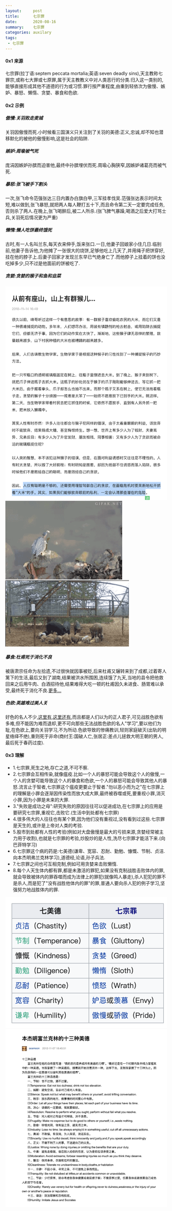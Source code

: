 ```yaml
---
layout:     post
title:      七宗罪
date:       2020-08-16
summary:    七宗罪
categories: auxilary
tags:
 - 七宗罪
---
```


#### 0x1 来源

七宗罪(拉丁语:septem peccata mortalia;英语:seven deadly sins),天主教称七罪宗,或称七大罪或七原罪,属于天主教教义中对人类恶行的分类.归入这一类别的,能够直接形成其他不道德的行为或习惯.罪行按严重程度,由重到轻依次为傲慢、嫉妒、暴怒、懒惰、贪婪、暴食和色欲.

#### 0x2 示例

##### 傲慢:关羽败走麦城

关羽因傲慢而死.小时候看三国演义只关注到了关羽的美德:正义,忠诚,却不知也潜移默化的被他的傲慢影响,这是社会的陷阱.

##### 嫉妒:周瑜被气死

庞涓因嫉妒孙膑而迫害他,最终中孙膑埋伏而死.周瑜心胸狭窄,因嫉妒诸葛亮而被气死.

##### 暴怒:张飞被手下割头

一次,张飞命令范强张达三日内置办白旗白甲,三军挂孝伐吴.范强张达表示时间太短,难以做到,张飞暴怒,就把两人每人鞭打五十下,而且命令第二天一定要完成任务,否则杀了两人.在晚上,张飞喝醉后,被二人所杀.(张飞脾气暴躁,喝酒之后爱大打骂士兵,关羽死后情况更为严重)

##### 懒惰:懒人吃饼最终饿死

古时,有一人名叫兰东,每天衣来伸手,饭来张口.一日,他妻子回娘家小住几日.临别前,他妻子告诉他,为他摊了一张很大的烧饼,足够他吃上几天了,并用绳子把饼穿好,挂在他的脖子上.后妻子回家才发现兰东早已气绝身亡了.而他脖子上挂着的饼也没吃掉多少,只不过是他面前的饼被吃了.

##### 贪婪:贪婪的猴子和鱼和韭菜

<img src="https://raw.githubusercontent.com/3xp10it/pic/master/houzi.png" data-action="zoom">

<img src="https://raw.githubusercontent.com/3xp10it/pic/master/niaoerdiaoyu.gif" data-action="zoom">

<img src="https://raw.githubusercontent.com/3xp10it/pic/master/xianjin.gif" data-action="zoom">

##### 暴食:杜甫死于消化不良

被唐肃宗任命为左拾遗,不过很快就因事被贬,后来杜甫又辗转来到了成都,过着寄人篱下的生活,最后又到了湖南,结果被洪水所围困,连续饿了九天,当地的县令把他救回来之后用牛肉、白酒招待他,结果难得大吃一顿的杜甫因久未进食、肠胃难以承受,最终死于消化不良.[更多...][1]

##### 色欲:英雄难过美人关

好色的名人不少,[这里有][2],[这里还有][3],而且都是人们以为的正人君子,可见战胜色欲有多难,但不能因为难而退却,更不可向那些无法战胜色欲的名人"学习",要以他们为耻,在色欲上,要向关羽学习,不为所动.色欲导致的惨痛教训,轻则家庭破灭(出轨的明星络绎不绝),重则死于非命(商纣王:国破人亡,张居正:差点儿拯救大明王朝的男人,最后死于春药过度).


#### 0x3 理解

+ 1.七宗罪,死生之地,存亡之道,不可不察.
+ 2.七宗罪会互相传染,就像瘟疫.比如一个人的暴怒可能会导致这个人的傲慢,一个人的贪婪可能导致这个人的暴食和色欲,一个人的暴怒可能会导致其他人的暴怒.流言止于智者,七宗罪这个瘟疫更要止于智者."勿以恶小而为之"在七宗罪上的理解是小罪会逐渐因传染性而放大成大罪,最终被吞噬或死,要重视小罪,消灭小罪,因为小罪是未来的大罪.
+ 3."失败是成功之母":研究失败的原因往往可以促进成功,在七宗罪上的应用是要研究七宗罪,重视它,击败它.(生活中到处都有七宗罪)
+ 4.很多伟大的人往往也有某个罪,因为他们没有重视过,没有看到过这些.七宗罪是天生的,或许是上帝对人类的考验.
+ 5.股市到处都有人性的考验(例如对大盘傲慢是最大的亏损来源,贪婪经常被主力用于收割),也就是七宗罪的考验,炒股炒的是人性,洗尽七宗罪才能活下来.(向巴菲特学习)
+ 6.七宗罪这个病的药是:七美德(谦卑、宽容、忍耐、勤勉、慷慨、节制、贞洁.向本杰明弗兰克林学习),道德经,论语,孙子兵法.
+ 7.七宗罪之间也可互相克制,例如可用贪婪来击败懒惰.
+ 8.每个人天生体内都有罪,都是未激活的罪犯,如果没有克制战胜击败体内的罪,就会导致被体内的罪吞噬而成为法律上的罪犯(就像鸣人暴走),杀人犯犯的罪不是杀人,而是犯了"没有战胜他体内的罪"的罪,普通人要向杀人犯的例子学习,坚强努力地战胜体内的罪.

<img src="https://raw.githubusercontent.com/3xp10it/pic/master/qimeide.png" data-action="zoom">
<img src="https://raw.githubusercontent.com/3xp10it/pic/master/flkl.png" data-action="zoom">

[1]: https://kuaibao.qq.com/s/20200424AZODV800?refer=spider
[2]: https://kknews.cc/history/p64vpnj.html
[3]: https://kknews.cc/history/n5q2xg3.html
